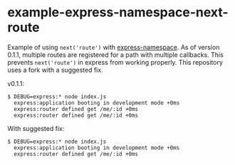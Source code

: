 example-express-namespace-next-route
====================================

Example of using `next('route')` with [express-namespace](https://github.com/visionmedia/express-namespace). As of version 0.1.1, multiple routes are registered for a path with multiple callbacks. This prevents `next('route')` in express from working properly. This repository uses a fork with a suggested fix.

v0.1.1:

```
$ DEBUG=express:* node index.js
  express:application booting in development mode +0ms
  express:router defined get /me/:id +0ms
  express:router defined get /me/:id +0ms
```

With suggested fix:

```
$ DEBUG=express:* node index.js
  express:application booting in development mode +0ms
  express:router defined get /me/:id +0ms
```
